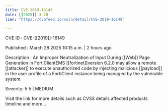 ```yaml
---
title: CVE-2019-16149
date: [[2025]]-3-28
lien: "https://cvefeed.io/vuln/detail/CVE-2019-16149"

---
```


CVE ID : CVE-[[2019]]-16149

Published :  March 28
2025
10:15 a.m. | 2 hours ago

Description : An Improper Neutralization of Input During [[Web]] Page Generation in FortiClientEMS  [[fortinet]]version 6.2.0 may allow a remote [[attacker]] to execute unauthorized code by injecting malicious [[payload]] in the user profile of a FortiClient instance being managed by the vulnerable system.

Severity: 5.5 | MEDIUM

Visit the link for more details
such as CVSS details
affected products
timeline
and more...
